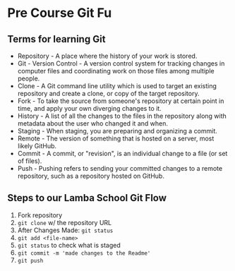 # Pre Course Git Fu

## Terms for learning Git
 * Repository - A place where the history of your work is stored.
 * Git - Version Control - A version control system for tracking changes in computer files and coordinating work on those files among multiple people.
 * Clone - A Git command line utility which is used to target an existing repository and create a clone, or copy of the target repository.
 * Fork - To take the source from someone's repository at certain point in time, and apply your own diverging changes to it.
 * History - A list of all the changes to the files in the repository along with metadata about the user who changed it and when.
 * Staging - When staging, you are preparing and organizing a commit.
 * Remote - The version of something that is hosted on a server, most likely GitHub.
 * Commit - A commit, or "revision", is an individual change to a file (or set of files).
 * Push - Pushing refers to sending your committed changes to a remote repository, such as a repository hosted on GitHub.

## Steps to our Lamba School Git Flow
1. Fork repository
2. `git clone` w/ the repository URL 
3. After Changes Made: `git status`
4. `git add <file-name>` 
5. `git status` to check what is staged
6. `git commit -m 'made changes to the Readme'`
7. `git push`